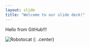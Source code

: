 ```yaml
---
layout: slide
title: "Welcome to our slide deck!"
---
```


Hello from GitHub!!!

![Robotocat](https://octodex.github.com/images/Robotocat.png)
{: .center}
